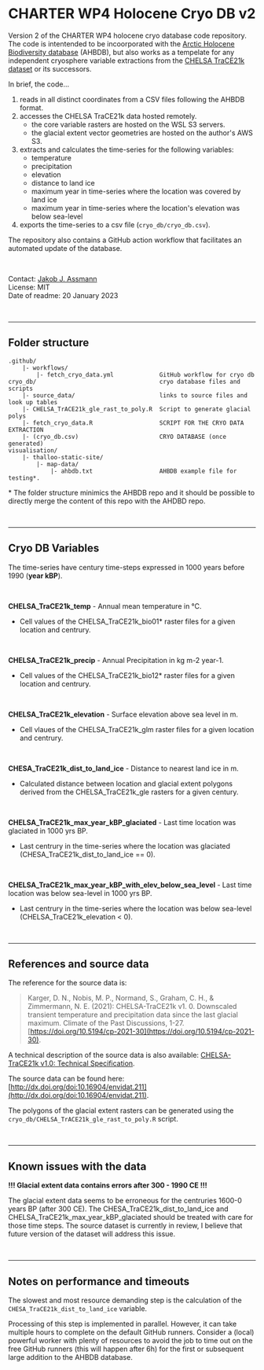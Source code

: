 # CHARTER WP4 Holocene Cryo DB v2

Version 2 of the CHARTER WP4 holocene cryo database code repository. The code is intentended to be incoorporated with the [Arctic Holocene Biodiversity database](https://github.com/AndrewIOM/holocene-arctic-biodiversity-map) (AHBDB), but also works as a tempelate for any independent cryosphere variable extractions from the [CHELSA TraCE21k dataset](https://chelsa-climate.org/chelsa-trace21k/) or its successors.

In brief, the code...
1. reads in all distinct coordinates from a CSV files following the AHBDB format.
2. accesses the CHELSA TraCE21k data hosted remotely.
    - the core variable rasters are hosted on the WSL S3 servers. 
    - the glacial extent vector geometries are hosted on the author's AWS S3.
3. extracts and calculates the time-series for the following variables:
    - temperature
    - precipitation
    - elevation
    - distance to land ice
    - maximum year in time-series where the location was covered by land ice
    - maximum year in time-series where the location's elevation was below sea-level
4. exports the time-series to a csv file (`cryo_db/cryo_db.csv`). 

The repository also contains a GitHub action workflow that facilitates an 
automated update of the database.

<br>

Contact: [Jakob J. Assmann](mailto:jakob.assmann@uzh.ch)<br>
License: MIT <br>
Date of readme: 20 January 2023

<br>

---

## Folder structure

```
.github/
    |- workflows/
        |- fetch_cryo_data.yml             GitHub workflow for cryo db
cryo_db/                                   cryo database files and scripts
    |- source_data/                        links to source files and look up tables
    |- CHELSA_TrACE21k_gle_rast_to_poly.R  Script to generate glacial polys
    |- fetch_cryo_data.R                   SCRIPT FOR THE CRYO DATA EXTRACTION
    |- (cryo_db.csv)                       CRYO DATABASE (once generated)
visualisation/
    |- thalloo-static-site/
        |- map-data/                        
            |- ahbdb.txt                   AHBDB example file for testing*.
```

\* The folder structure minimics the AHBDB repo and it should be possible to directly merge the content of this repo with the AHDBD repo. 

<br>

---

## Cryo DB Variables

The time-series have century time-steps expressed in 1000 years before 1990 (**year kBP**).

<br>

**CHELSA_TraCE21k_temp** - Annual mean temperature in °C.

- Cell values of the CHELSA_TraCE21k_bio01* raster files for a given location and centrury. 

<br>

**CHELSA_TraCE21k_precip** - Annual Precipitation in kg m-2 year-1.
- Cell values of the CHELSA_TraCE21k_bio12* raster files for a given location and centrury. 

<br>

**CHELSA_TraCE21k_elevation** - Surface elevation above sea level in m.
- Cell vlaues of the CHELSA_TraCE21k_glm raster files for a given location and centrury. 

<br>

**CHESA_TraCE21k_dist_to_land_ice** - Distance to nearest land ice in m. 
- Calculated distance between location and glacial extent polygons derived from the CHELSA_TraCE21k_gle rasters for a given century.

<br>

**CHELSA_TraCE21k_max_year_kBP_glaciated** - Last time location was glaciated in 1000 yrs BP. 
- Last centrury in the time-series where the location was glaciated (CHESA_TraCE21k_dist_to_land_ice == 0).

<br>

**CHELSA_TraCE21k_max_year_kBP_with_elev_below_sea_level** - Last time location was below sea-level in 1000 yrs BP. 
- Last centrury in the time-series where the location was below sea-level (CHELSA_TraCE21k_elevation < 0).

<br>

---

## References and source data

The reference for the source data is: 

> Karger, D. N., Nobis, M. P., Normand, S., Graham, C. H., & Zimmermann, N. E. (2021): CHELSA-TraCE21k v1. 0. Downscaled transient temperature and precipitation data since the last glacial maximum. Climate of the Past Discussions, 1-27. [https://doi.org/10.5194/cp-2021-30](https://doi.org/10.5194/cp-2021-30).

A technical description of the source data is also available: [CHELSA-TraCE21k v1.0: Technical Specification](https://www.envidat.ch/dataset/c88baa58-dbae-452c-8c2c-343e4c9fb885/resource/a00bc993-e2e9-49a3-ae76-5fe339cded29/download/chelsa-trace21k_technical_documentation.pdf).

The source data can be found here: [http://dx.doi.org/doi:10.16904/envidat.211](http://dx.doi.org/doi:10.16904/envidat.211).

The polygons of the glacial extent rasters can be generated using the `cryo_db/CHELSA_TrACE21k_gle_rast_to_poly.R` script.

<br>

---

## Known issues with the data

**!!! Glacial extent data contains errors after 300 - 1990 CE !!!**

The glacial extent data seems to be erroneous for the centruries 1600-0 years BP (after 300 CE). The CHESA_TraCE21k_dist_to_land_ice and CHELSA_TraCE21k_max_year_kBP_glaciated should be treated with care for those time steps. The source dataset is currently in review, I believe that future version of the dataset will address this issue.   

<br>

---

## Notes on performance and timeouts

The slowest and most resource demanding step is the calculation of the `CHESA_TraCE21k_dist_to_land_ice` variable. 

Processing of this step is implemented in parallel. However, it can take multiple hours to complete on the default GitHub runners. Consider a (local) powerful worker with plenty of resources to avoid the job to time out on the free GitHub runners (this will happen after 6h) for the first or subsequent large addition to the AHBDB database.  
